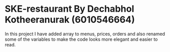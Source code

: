 # SKE-restaurant By Dechabhol Kotheeranurak (6010546664)
In this project I have added array to menus, prices, orders and also renamed some of the variables to make the code looks more elegant and easier to read.
